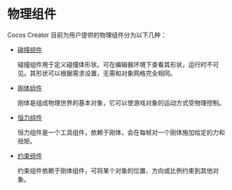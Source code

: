 # 物理组件

Cocos Creator 目前为用户提供的物理组件分为以下几种：

- [碰撞组件](physics-collider.md)

    碰撞组件用于定义碰撞体形状。可在编辑器环境下查看其形状，运行时不可见。其形状可以根据需求设置，无需和对象网格完全相同。

- [刚体组件](physics-rigidbody.md)

    刚体是组成物理世界的基本对象，它可以使游戏对象的运动方式受物理控制。

- [恒力组件](physics-constantForce.md)

    恒力组件是一个工具组件，依赖于刚体，会在每帧对一个刚体施加给定的力和扭矩。

- [约束组件](physics-constraint.md)

    约束组件依赖于刚体组件，可将某个对象的位置、方向或比例约束到其他对象。
